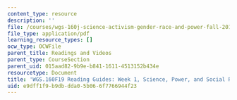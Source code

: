 ```yaml
---
content_type: resource
description: ''
file: /courses/wgs-160j-science-activism-gender-race-and-power-fall-2019/e9dff1f9b9dbdda05b066f7766944f23_MITWGS_160F19_Wk1ReadingGuide.pdf
file_type: application/pdf
learning_resource_types: []
ocw_type: OCWFile
parent_title: Readings and Videos
parent_type: CourseSection
parent_uid: 015aad82-9b9e-b841-1611-4513152b434e
resourcetype: Document
title: 'WGS.160F19 Reading Guides: Week 1, Science, Power, and Social Responsibility'
uid: e9dff1f9-b9db-dda0-5b06-6f7766944f23
---
```

